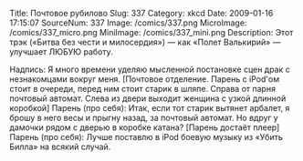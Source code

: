 Title: Почтовое рубилово 
Slug: 337 
Category: xkcd 
Date: 2009-01-16 17:15:07 
SourceNum: 337 
Image: /comics/337.png 
MicroImage: /comics/337_micro.png 
MiniImage: /comics/337_mini.png 
Description: Этот трэк («Битва без чести и милосердия») — как «Полет Валькирий» — улучшает ЛЮБУЮ работу. 

Надпись: Я много времени уделяю мысленной постановке сцен драк с незнакомцами вокруг меня.
[Почтовое отделение. Парень с iPod'ом стоит в очереди, перед ним стоит старик в шляпе. Справа от парня почтовый автомат. Слева из двери выходит женщина с узкой длинной коробкой]
Парень (про себя): Итак, если тот старик вытянет арбалет, я брошу в него весы и прыгну назад, за почтовый автомат. Но вдруг у дамочки рядом с дверью в коробке катана?
[Парень достаёт плеер]
Парень (про себя): Лучше поставлю в iPod боевую музыку из «Убить Билла» на всякий случай.